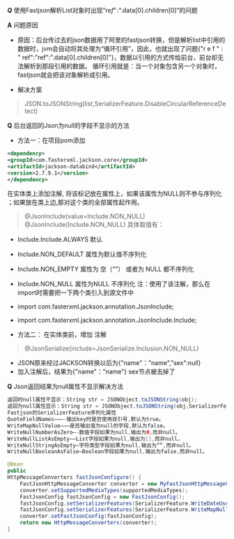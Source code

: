 ***Q*** 使用Fastjson解析List对象时出现“$ref”:“$.data[0].children[0]”的问题

**A** 问题原因
- 原因：后台传过去的json数据用了阿里的fastjson转换，但是解析list中引用的数据时，jvm会自动将其处理为“循环引用”，因此，也就出现了问题{"r e f " : " ref":"ref":".data[0].children[0]"}，数据以引用的方式传给前台，前台却无法解析到那段引用的数据。
循环引用就是：当一个对象包含另一个对象时，fastjson就会把该对象解析成引用。

- 解决方案
> JSON.toJSONString(list,SerializerFeature.DisableCircularReferenceDetect)



**Q** 后台返回的Json为null的字段不显示的方法
- 方法一：在项目pom添加

```xml
<dependency>
<groupId>com.fasterxml.jackson.core</groupId>
<artifactId>jackson-databind</artifactId>
<version>2.7.9.1</version>
</dependency>
```
在实体类上添加注解, 将该标记放在属性上，如果该属性为NULL则不参与序列化 ；如果放在类上边,那对这个类的全部属性起作用。
> @JsonInclude(value=Include.NON_NULL)
> @JsonInclude(Include.NON_NULL)
具体取值有：
- Include.Include.ALWAYS 默认
- Include.NON_DEFAULT 属性为默认值不序列化
- Include.NON_EMPTY 属性为 空（“”） 或者为 NULL 都不序列化
- Include.NON_NULL 属性为NULL 不序列化
注：使用了该注解，那么在import时需要把一下两个类引入到源文件中
- import com.fasterxml.jackson.annotation.JsonInclude;
- import com.fasterxml.jackson.annotation.JsonInclude.Include;

- 方法二：
在实体类前，增加 注解
> @JsonSerialize(include=JsonSerialize.Inclusion.NON_NULL)
- JSON原来经过JACKSON转换以后为{"name"："name","sex":null}
- 加入注解后，结果为{"name"："name"} sex节点被去掉了

**Q** Json返回结果为null属性不显示解决方法

```java
返回时null属性不显示：String str = JSONObject.toJSONString(obj); 
返回为null属性显示：String str = JSONObject.toJSONString(obj,SerializerFeature.WriteMapNullValue); 
Fastjson的SerializerFeature序列化属性
QuoteFieldNames———-输出key时是否使用双引号,默认为true。
WriteMapNullValue——–是否输出值为null的字段,默认为false。
WriteNullNumberAsZero—-数值字段如果为null,输出为0,而非null。
WriteNullListAsEmpty—–List字段如果为null,输出为[],而非null。
WriteNullStringAsEmpty—字符类型字段如果为null,输出为”“,而非null。
WriteNullBooleanAsFalse–Boolean字段如果为null,输出为false,而非null。

@Bean
public
HttpMessageConverters fastJsonConfigure() {
    FastJsonHttpMessageConverter converter = new MyFastJsonHttpMessageConverter();
    converter.setSupportedMediaTypes(supportedMediaTypes);
    FastJsonConfig fastJsonConfig = new FastJsonConfig();
    fastJsonConfig.setSerializerFeatures(SerializerFeature.WriteDateUseDateFormat);
    fastJsonConfig.setSerializerFeatures(SerializerFeature.WriteMapNullValue);
    converter.setFastJsonConfig(fastJsonConfig);
    return new HttpMessageConverters(converter);
}
```